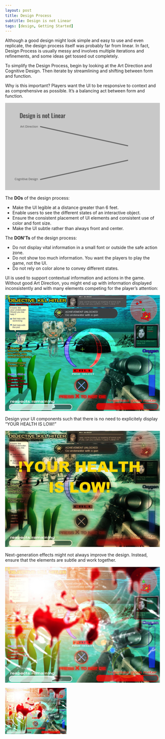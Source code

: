 ```yaml
---
layout: post
title: Design Process
subtitle: Design is not Linear
tags: [design, Getting Started]
---
```


Although a good design might look simple and easy to use and even replicate, the design process itself was probably far from linear. In fact, Design Process is usually messy and involves multiple iterations and refinements, and some ideas get tossed out completely.

To simplify the Design Process, begin by looking at the Art Direction and Cognitive Design. Then iterate by streamlining and shifting between form and function.

Why is this important? Players want the UI to be responsive to context and as comprehensive as possible. It’s a balancing act between form and function.

![Design is not Linear](https://github.com/BeboMalaka/BeboMalaka.github.io/blob/master/img/Design_Not_Linear.gif)

The **DOs** of the design process:

- Make the UI legible at a distance greater than 6 feet.
- Enable users to see the different states of an interactive object.
- Ensure the consistent placement of UI elements and consistent use of color and font size.
- Make the UI subtle rather than always front and center.

The **DON'Ts** of the design process:

- Do not display vital information in a small font or outside the safe action zone.
- Do not show too much information. You want the players to play the game, not the UI.
- Do not rely on color alone to convey different states.


UI is used to support contextual information and actions in the game. Without good Art Direction, you might end up with information displayed inconsistently and with many elements competing for the player’s attention:

![Design clutter](https://github.com/BeboMalaka/BeboMalaka.github.io/blob/master/img/Design_HUD_No.jpg) 


Design your UI components such that there is no need to explicitely display “YOUR HEALTH IS LOW!”

![Low Health](https://github.com/BeboMalaka/BeboMalaka.github.io/blob/master/img/Design_HUD_NoNo.jpg)


Next-generation effects might not always improve the design. Instead, ensure that the elements are subtle and work together.

![Effects are not the answer](https://github.com/BeboMalaka/BeboMalaka.github.io/blob/master/img/Design_HUD_NoNoNo.jpg)

<img src="https://github.com/BeboMalaka/BeboMalaka.github.io/blob/master/img/Design_HUD_NoNoNo.jpg" width="200">

